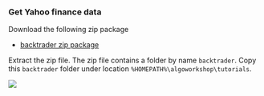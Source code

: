 ### Get Yahoo finance data

Download the following zip package
* [backtrader zip package](https://ddtrades.github.io/autotrade/backtrader.zip)

Extract the zip file.
The zip file contains a folder by name `backtrader`.
Copy this `backtrader` folder under location `%HOMEPATH%\algoworkshop\tutorials`.

![](https://ddtrades.github.io/autotrade/img/y1.jpg)



